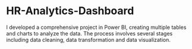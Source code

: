 # HR-Analytics-Dashboard
I developed a comprehensive project in Power BI, creating multiple tables and charts to analyze the data. The process involves several stages including data cleaning, data transformation and data visualization.
